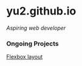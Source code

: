 # yu2.github.io
*Aspiring web developer*

### Ongoing Projects
<a href="http://yu2.github.io/quote/flex.html" target="_blank">Flexbox layout</a><br>

